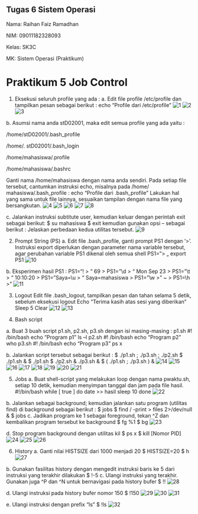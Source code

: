 ## Tugas 6 Sistem Operasi

Nama: Raihan Faiz Ramadhan

NIM: 09011182328093

Kelas: SK3C

MK: Sistem Operasi (Praktikum)

# Praktikum 5 Job Control

1. Eksekusi seluruh profile yang ada :
a. Edit file profile /etc/profile dan tampilkan pesan sebagai berikut :
echo “Profile dari /etc/profile”
![1](https://github.com/RaihanFaiz165/Raihan-Faiz-Ramadhan_09011182328093_SK3C_Tugas-6_-Sistem-Operasi/blob/main/Screenshot%20tugas%206/(1%20A-1).png)
![2](https://github.com/RaihanFaiz165/Raihan-Faiz-Ramadhan_09011182328093_SK3C_Tugas-6_-Sistem-Operasi/blob/main/Screenshot%20tugas%206/(1%20A-2).png)
![3](https://github.com/RaihanFaiz165/Raihan-Faiz-Ramadhan_09011182328093_SK3C_Tugas-6_-Sistem-Operasi/blob/main/Screenshot%20tugas%206/(1%20A-3).png)

b. Asumsi nama anda stD02001, maka edit semua profile yang ada yaitu :

/home/stD02001/.bash_profile

/home/. stD02001/.bash_login

/home/mahasiswa/.profile

/home/mahasiswa/.bashrc

Ganti nama /home/mahasiswa dengan nama anda sendiri. Pada setiap
file tersebut, cantumkan instruksi echo, misalnya pada /home/ mahasiswa/.bash_profile :
echo “Profile dari .bash_profile”
Lakukan hal yang sama untuk file lainnya, sesuaikan tampilan dengan nama file yang
bersangkutan.
![4](https://github.com/RaihanFaiz165/Raihan-Faiz-Ramadhan_09011182328093_SK3C_Tugas-6_-Sistem-Operasi/blob/main/Screenshot%20tugas%206/(1%20B).png)
![5](https://github.com/RaihanFaiz165/Raihan-Faiz-Ramadhan_09011182328093_SK3C_Tugas-6_-Sistem-Operasi/blob/main/Screenshot%20tugas%206/(1%20B-1).png)
![6](https://github.com/RaihanFaiz165/Raihan-Faiz-Ramadhan_09011182328093_SK3C_Tugas-6_-Sistem-Operasi/blob/main/Screenshot%20tugas%206/(1%20B-3).png)
![7](https://github.com/RaihanFaiz165/Raihan-Faiz-Ramadhan_09011182328093_SK3C_Tugas-6_-Sistem-Operasi/blob/main/Screenshot%20tugas%206/(1%20B-4).png)
![8](https://github.com/RaihanFaiz165/Raihan-Faiz-Ramadhan_09011182328093_SK3C_Tugas-6_-Sistem-Operasi/blob/main/Screenshot%20tugas%206/(1%20B-5).png)


c. Jalankan instruksi subtitute user, kemudian keluar dengan perintah exit sebagai berikut:
$ su mahasiswa
$ exit
kemudian gunakan opsi – sebagai berikut :
Jelaskan perbedaan kedua utilitas tersebut.
![9](https://github.com/RaihanFaiz165/Raihan-Faiz-Ramadhan_09011182328093_SK3C_Tugas-6_-Sistem-Operasi/blob/main/Screenshot%20tugas%206/(1%20C).png)

2. Prompt String (PS)
a. Edit file .bash_profile, ganti prompt PS1 dengan ‘>’. Instruksi export diperlukan dengan
parameter nama variable tersebut, agar perubahan variable PS1 dikenal oleh semua shell
PS1=‟> „
export PS1
![10](https://github.com/RaihanFaiz165/Raihan-Faiz-Ramadhan_09011182328093_SK3C_Tugas-6_-Sistem-Operasi/blob/main/Screenshot%20tugas%206/(2%20A).png)

b. Eksperimen hasil PS1 :
PS1=“\! > “
69 > PS1=”\d > “
Mon Sep 23 > PS1=”\t > “
10:10:20 > PS1=”Saya=\u > “
Saya=mahasiswa > PS1=”\w >”
~ > PS1=\h >”
![11](https://github.com/RaihanFaiz165/Raihan-Faiz-Ramadhan_09011182328093_SK3C_Tugas-6_-Sistem-Operasi/blob/main/Screenshot%20tugas%206/(2%20B).png)

3. Logout
Edit file .bash_logout, tampilkan pesan dan tahan selama 5 detik, sebelum eksekusi logout
Echo “Terima kasih atas sesi yang diberikan”
Sleep 5
Clear
![12](https://github.com/RaihanFaiz165/Raihan-Faiz-Ramadhan_09011182328093_SK3C_Tugas-6_-Sistem-Operasi/blob/main/Screenshot%20tugas%206/(3).png)
![13](https://github.com/RaihanFaiz165/Raihan-Faiz-Ramadhan_09011182328093_SK3C_Tugas-6_-Sistem-Operasi/blob/main/Screenshot%20tugas%206/(3.1).png)

4. Bash script

a. Buat 3 buah script p1.sh, p2.sh, p3.sh dengan isi masing-masing :
p1.sh
#! /bin/bash
echo “Program p1”
ls –l
p2.sh
#! /bin/bash
echo “Program p2”
who
p3.sh
#! /bin/bash
echo “Program p3”
ps x

b. Jalankan script tersebut sebagai berikut :
$ ./p1.sh ; ./p3.sh ; ./p2.sh
$ ./p1.sh &
$ ./p1.sh $ ./p2.sh & ./p3.sh &
$ ( ./p1.sh ; ./p3.sh ) &
![14](https://github.com/RaihanFaiz165/Raihan-Faiz-Ramadhan_09011182328093_SK3C_Tugas-6_-Sistem-Operasi/blob/main/Screenshot%20tugas%206/(4).png)
![15](https://github.com/RaihanFaiz165/Raihan-Faiz-Ramadhan_09011182328093_SK3C_Tugas-6_-Sistem-Operasi/blob/main/Screenshot%20tugas%206/(4.1).png)
![16](https://github.com/RaihanFaiz165/Raihan-Faiz-Ramadhan_09011182328093_SK3C_Tugas-6_-Sistem-Operasi/blob/main/Screenshot%20tugas%206/(4.1.1).png)
![17](https://github.com/RaihanFaiz165/Raihan-Faiz-Ramadhan_09011182328093_SK3C_Tugas-6_-Sistem-Operasi/blob/main/Screenshot%20tugas%206/(4.1.2).png)
![18](https://github.com/RaihanFaiz165/Raihan-Faiz-Ramadhan_09011182328093_SK3C_Tugas-6_-Sistem-Operasi/blob/main/Screenshot%20tugas%206/(4.1.3).png)
![19](https://github.com/RaihanFaiz165/Raihan-Faiz-Ramadhan_09011182328093_SK3C_Tugas-6_-Sistem-Operasi/blob/main/Screenshot%20tugas%206/(4.2).png)
![20](https://github.com/RaihanFaiz165/Raihan-Faiz-Ramadhan_09011182328093_SK3C_Tugas-6_-Sistem-Operasi/blob/main/Screenshot%20tugas%206/(4.3).png)
![21](https://github.com/RaihanFaiz165/Raihan-Faiz-Ramadhan_09011182328093_SK3C_Tugas-6_-Sistem-Operasi/blob/main/Screenshot%20tugas%206/(4.4).png)


5. Jobs
a. Buat shell-script yang melakukan loop dengan nama pwaktu.sh,
setiap 10 detik, kemudian menyimpan tanggal dan jam pada file hasil.
#!/bin/bash
while [ true ]
do
date >> hasil
sleep 10
done
![22](https://github.com/RaihanFaiz165/Raihan-Faiz-Ramadhan_09011182328093_SK3C_Tugas-6_-Sistem-Operasi/blob/main/Screenshot%20tugas%206/(5.1).png)

b. Jalankan sebagai background; kemudian jalankan satu program (utilitas find) di background
sebagai berikut :
$ jobs
$ find / -print > files 2>/dev/null &
$ jobs
c. Jadikan program ke 1 sebagai foreground, tekan ^Z dan kembalikan program tersebut ke
background
$ fg %1
$ bg
![23](https://github.com/RaihanFaiz165/Raihan-Faiz-Ramadhan_09011182328093_SK3C_Tugas-6_-Sistem-Operasi/blob/main/Screenshot%20tugas%206/(5%20B%20C).png)

d. Stop program background dengan utilitas kil
$ ps x
$ kill [Nomor PID]
![24](https://github.com/RaihanFaiz165/Raihan-Faiz-Ramadhan_09011182328093_SK3C_Tugas-6_-Sistem-Operasi/blob/main/Screenshot%20tugas%206/(5.4).png)
![25](https://github.com/RaihanFaiz165/Raihan-Faiz-Ramadhan_09011182328093_SK3C_Tugas-6_-Sistem-Operasi/blob/main/Screenshot%20tugas%206/(5.4.1).png)
![26](https://github.com/RaihanFaiz165/Raihan-Faiz-Ramadhan_09011182328093_SK3C_Tugas-6_-Sistem-Operasi/blob/main/Screenshot%20tugas%206/(5.4.2).png)


6. History
a. Ganti nilai HISTSIZE dari 1000 menjadi 20
$ HISTSIZE=20
$ h
![27](https://github.com/RaihanFaiz165/Raihan-Faiz-Ramadhan_09011182328093_SK3C_Tugas-6_-Sistem-Operasi/blob/main/Screenshot%20tugas%206/(6.1).png)

b. Gunakan fasilitas history dengan mengedit instruksi baris ke 5 dari instruksi yang terakhir
dilakukan
$ !-5
c. Ulangi instruksi yang terakhir. Gunakan juga ^P dan ^N untuk bernavigasi pada history bufer
$ !!
![28](https://github.com/RaihanFaiz165/Raihan-Faiz-Ramadhan_09011182328093_SK3C_Tugas-6_-Sistem-Operasi/blob/main/Screenshot%20tugas%206/(6.2).png)

d. Ulangi instruksi pada history bufer nomor 150
$ !150
![29](https://github.com/RaihanFaiz165/Raihan-Faiz-Ramadhan_09011182328093_SK3C_Tugas-6_-Sistem-Operasi/blob/main/Screenshot%20tugas%206/(6.3).png)
![30](https://github.com/RaihanFaiz165/Raihan-Faiz-Ramadhan_09011182328093_SK3C_Tugas-6_-Sistem-Operasi/blob/main/Screenshot%20tugas%206/(6.3.1).png)
![31](https://github.com/RaihanFaiz165/Raihan-Faiz-Ramadhan_09011182328093_SK3C_Tugas-6_-Sistem-Operasi/blob/main/Screenshot%20tugas%206/(6.3.2).png)

e. Ulangi instruksi dengan prefix “ls”
$ !ls
![32](https://github.com/RaihanFaiz165/Raihan-Faiz-Ramadhan_09011182328093_SK3C_Tugas-6_-Sistem-Operasi/blob/main/Screenshot%20tugas%206/(6.4).png)

